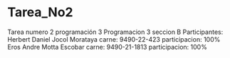 # Tarea_No2
Tarea numero 2 programación 3
Programacion 3 seccion B 
Participantes: 
Herbert Daniel Jocol Morataya carne: 9490-22-423 participacion: 100% 
Eros Andre Motta Escobar carne: 9490-21-1813 participacion: 100%
